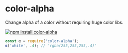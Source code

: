 # color-alpha

Change alpha of a color without requiring huge color libs.

[![npm install color-alpha](https://nodei.co/npm/color-alpha.png?mini=true)](https://npmjs.org/package/color-alpha/)

```js
const α = require('color-alpha');
α('white', .4); // 'rgba(255,255,255,.4)'
```
